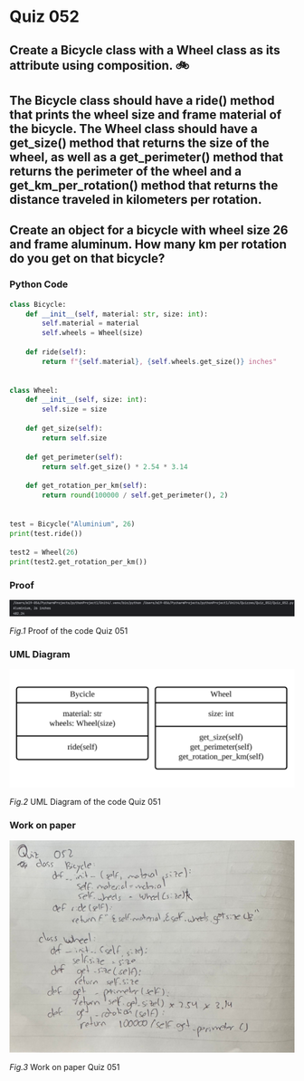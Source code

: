 # Quiz 052
## Create a Bicycle class with a Wheel class as its attribute using composition. 🚲

## The Bicycle class should have a ride() method that prints the wheel size and frame material of the bicycle. The Wheel class should have a get_size() method that returns the size of the wheel, as well as a get_perimeter() method that returns the perimeter of the wheel and a get_km_per_rotation() method that returns the distance traveled in kilometers per rotation. 

## Create an object for a bicycle with wheel size 26 and frame aluminum. How many km per rotation do you get on that bicycle?
### Python Code
```python
class Bicycle:
    def __init__(self, material: str, size: int):
        self.material = material
        self.wheels = Wheel(size)

    def ride(self):
        return f"{self.material}, {self.wheels.get_size()} inches"


class Wheel:
    def __init__(self, size: int):
        self.size = size

    def get_size(self):
        return self.size

    def get_perimeter(self):
        return self.get_size() * 2.54 * 3.14

    def get_rotation_per_km(self):
        return round(100000 / self.get_perimeter(), 2)


test = Bicycle("Aluminium", 26)
print(test.ride())

test2 = Wheel(26)
print(test2.get_rotation_per_km())
```

### Proof
![Quiz_052_Proof.png](Quiz_052_Proof.png)


*Fig.1* Proof of the code Quiz 051


### UML Diagram
![Quiz_052_UML.png](Quiz_052_UML.png)


*Fig.2* UML Diagram of the code Quiz 051


### Work on paper
![Quiz_052_Paper.jpeg](Quiz_052_Paper.jpeg)


*Fig.3* Work on paper Quiz 051
